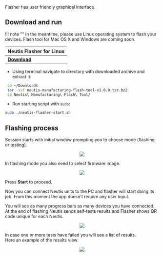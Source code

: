 Flasher has user friendly graphical interface.

## Download and run

!!! note ""
    In the meantime, please use Linux operating system to flash your devices. Flash tool for Mac OS X and Windows are coming soon.

| Neutis Flasher for Linux |
|------------|
| [**Download**](http://files.emlid.com/flash-tools/linux/neutis-manufacturing-flash-tool-v1.0.0.tar.bz2) |


* Using terminal navigate to directory with downloaded archive and extract it:
```sh
 cd ~/Downloads
 tar -xvf neutis-manufacturing-flash-tool-v1.0.0.tar.bz2 
 cd Neutis\ Manufacturing\ Flash\ Tool/
```
* Run starting script with `sudo`:
```sh
sudo ./neutis-flasher-start.sh
```

## Flashing process

Session starts with initial window prompting you to choose mode (flashing or testing).

<div style="text-align:center"><img src ="../../img/flasher/start_screen.png"></div>

In flashing mode you also need to select firmware image.

<div style="text-align:center"><img src ="../../img/flasher/firmware_selected.png"></div>

Press  **Start** to proceed.

Now you can connect Neutis units to the PC and flasher will start doing its job. From this moment the app doesn't require any user input.

You will see as many progress bars as many devices you have connected.  
At the end of flashing Neutis sends self-tests results and Flasher shows QR code unique for each Neutis. 

<div style="text-align:center"><img src ="../../img/flasher/passed_tests.png"></div>

In case one or more tests have failed you will see a list of results.  
Here an example of the results view:

<div style="text-align:center"><img src ="../../img/flasher/failed_tests.png"></div>
